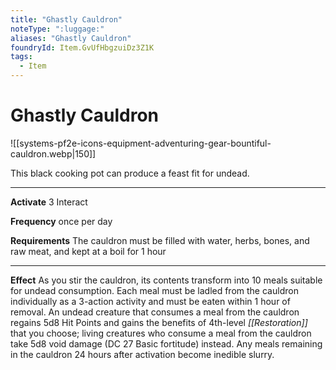 ```yaml
---
title: "Ghastly Cauldron"
noteType: ":luggage:"
aliases: "Ghastly Cauldron"
foundryId: Item.GvUfHbgzuiDz3Z1K
tags:
  - Item
---
```


# Ghastly Cauldron
![[systems-pf2e-icons-equipment-adventuring-gear-bountiful-cauldron.webp|150]]

This black cooking pot can produce a feast fit for undead.

* * *

**Activate** 3 Interact

**Frequency** once per day

**Requirements** The cauldron must be filled with water, herbs, bones, and raw meat, and kept at a boil for 1 hour

* * *

**Effect** As you stir the cauldron, its contents transform into 10 meals suitable for undead consumption. Each meal must be ladled from the cauldron individually as a 3-action activity and must be eaten within 1 hour of removal. An undead creature that consumes a meal from the cauldron regains 5d8 Hit Points and gains the benefits of 4th-level _[[Restoration]]_ that you choose; living creatures who consume a meal from the cauldron take 5d8 void damage (DC 27 Basic fortitude) instead. Any meals remaining in the cauldron 24 hours after activation become inedible slurry.
